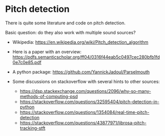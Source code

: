 # Pitch detection

There is quite some literature and code on pitch detection.

Basic question: do they also work with multiple sound sources?

- Wikipedia:
  https://en.wikipedia.org/wiki/Pitch_detection_algorithm

- Here is a paper with an overview:
  https://pdfs.semanticscholar.org/ff04/0316f44eab5c0497cec280bfb1fd0e7c0e85.pdf

- A python package:
  https://github.com/YannickJadoul/Parselmouth

- Some discussions on stackoverflow with several hints to other sources:
  - https://dsp.stackexchange.com/questions/2096/why-so-many-methods-of-computing-psd
  - https://stackoverflow.com/questions/32595404/pitch-detection-in-python
  - https://stackoverflow.com/questions/1354084/real-time-pitch-detection
  - https://stackoverflow.com/questions/43877971/librosa-pitch-tracking-stft
